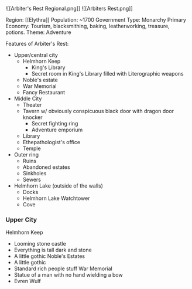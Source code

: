 ![[Arbiter's Rest Regional.png]]
![[Arbiters Rest.png]]

Region: [[Elythra]]
Population: ~1700
Government Type: Monarchy
Primary Economy: Tourism, blacksmithing, baking, leatherworking, treasure, potions.
Theme: Adventure

Features of Arbiter's Rest:
- Upper/central city
	- Helmhorn Keep
		- King's Library
		- Secret room in King's Library filled with Literographic weapons
	- Noble's estate
	- War Memorial
	- Fancy Restaurant
- Middle City
	- Theater
	- Tavern w/ obviously conspicuous black door with dragon door knocker
		- Secret fighting ring
		- Adventure emporium
	- Library
	- Ethepathologist's office
	- Temple
- Outer ring
	- Ruins
	- Abandoned estates
	- Sinkholes
	- Sewers
- Helmhorn Lake (outside of the walls)
	- Docks
	- Helmhorn Lake Watchtower
	- Cove

### Upper City
Helmhorn Keep
- Looming stone castle
- Everything is tall dark and stone
- A little gothic
Noble's Estates
- A little gothic
- Standard rich people stuff
War Memorial
- Statue of a man with no hand wielding a bow
- Evren Wulf
